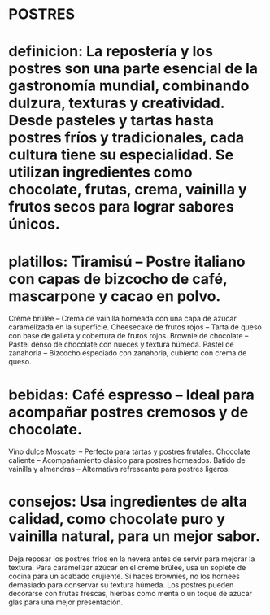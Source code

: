 # POSTRES
# definicion: La repostería y los postres son una parte esencial de la gastronomía mundial, combinando dulzura, texturas y creatividad. Desde pasteles y tartas hasta postres fríos y tradicionales, cada cultura tiene su especialidad. Se utilizan ingredientes como chocolate, frutas, crema, vainilla y frutos secos para lograr sabores únicos.
# platillos: Tiramisú – Postre italiano con capas de bizcocho de café, mascarpone y cacao en polvo.
Crème brûlée – Crema de vainilla horneada con una capa de azúcar caramelizada en la superficie.
Cheesecake de frutos rojos – Tarta de queso con base de galleta y cobertura de frutos rojos.
Brownie de chocolate – Pastel denso de chocolate con nueces y textura húmeda.
Pastel de zanahoria – Bizcocho especiado con zanahoria, cubierto con crema de queso.
# bebidas: Café espresso – Ideal para acompañar postres cremosos y de chocolate.
Vino dulce Moscatel – Perfecto para tartas y postres frutales.
Chocolate caliente – Acompañamiento clásico para postres horneados.
Batido de vainilla y almendras – Alternativa refrescante para postres ligeros.
# consejos: Usa ingredientes de alta calidad, como chocolate puro y vainilla natural, para un mejor sabor.
Deja reposar los postres fríos en la nevera antes de servir para mejorar la textura.
Para caramelizar azúcar en el crème brûlée, usa un soplete de cocina para un acabado crujiente.
Si haces brownies, no los hornees demasiado para conservar su textura húmeda.
Los postres pueden decorarse con frutas frescas, hierbas como menta o un toque de azúcar glas para una mejor presentación.
